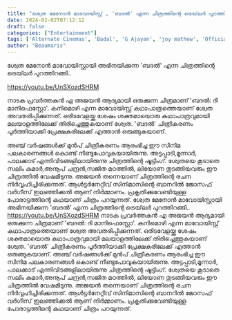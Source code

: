 ```yaml
---
title: "ശ്വേത മേനോൻ മാവോയിസ്റ്റ് , 'ബദൽ' എന്ന ചിത്രത്തിന്റെ ട്രെയ്‌ലർ പുറത്തിറങ്ങി"
date: 2024-02-02T07:12:12
draft: false
categories: ["Entertainment"]
tags: ['Alternate Cinemas', 'Badal', 'G Ajayan', 'joy mathew', 'Official Trailer', 'salimkumar', 'swetha menon']
author: "Beaumaris"
---
```


ശ്വേത മേനോൻ മാവോയിസ്റ്റായി അഭിനയിക്കുന്ന 'ബദൽ' എന്ന ചിത്രത്തിന്റെ ട്രെയ്‌ലർ പുറത്തിറങ്ങി..

https://youtu.be/UnSXozdSHRM

നാടക പ്രവർത്തകൻ എ അജയന്‍ ആദ്യമായി ഒരുക്കുന്ന ചിത്രമാണ് 'ബദൽ: ദി മാനിഫെസ്റ്റോ'. കനിമൊഴി എന്ന മാവോയിസ്റ്റ് കഥാപാത്രത്തെയാണ് ശ്വേത അവതരിപ്പിക്കുന്നത്. ഒരിടവേളയ്ക്കു ശേഷം ശക്തമായൊരു കഥാപാത്രവുമായി മലയാളത്തിലേക്ക് തിരിച്ചെത്തുകയാണ് ശ്വേത. 'ബദൽ' ചിത്രീകരണം പൂർത്തിയാക്കി പ്രേക്ഷകരിലേക്ക് എത്താൻ ഒരുങ്ങുകയാണ്.

അഞ്ച് വർഷങ്ങൾക്ക് മുൻപ് ചിത്രീകരണം ആരംഭിച്ച ഈ സിനിമ പലകാരണങ്ങൾ കൊണ്ട് നീണ്ടുപോവുകയായിരുന്നു. അട്ടപ്പാടി,മൂന്നാര്‍, പാലക്കാട് എന്നിവിടങ്ങളിലായിരുന്നു ചിത്രത്തിന്റെ ഷൂട്ടിംഗ്. ശ്വേതയെ കൂടാതെ സലിം കുമാർ,അനൂപ് ചന്ദ്രൻ,സജിത മഠത്തിൽ, ലിയോണ തുടങ്ങിയവരും ഈ ചിത്രത്തിൽ വേഷമിടുന്നു. അജയൻ തന്നെയാണ് ചിത്രത്തിന്റെ രചന നിർവ്വഹിച്ചിരിക്കുന്നത്. ആൾട്ടർനേറ്റീവ് സിനിമാസിന്റെ ബാനറിൽ ജോസഫ് വർഗീസ് ഇലഞ്ഞിക്കൽ ആണ് നിർമ്മാണം. പ്രകൃതിക്കുവേണ്ടിയുള്ള പോരാട്ടത്തിന്റെ കഥയാണ് ചിത്രം പറയുന്നത്.
ശ്വേത മേനോൻ മാവോയിസ്റ്റായി അഭിനയിക്കുന്ന 'ബദൽ' എന്ന ചിത്രത്തിന്റെ ട്രെയ്‌ലർ പുറത്തിറങ്ങി.. https://youtu.be/UnSXozdSHRM നാടക പ്രവർത്തകൻ എ അജയന്‍ ആദ്യമായി ഒരുക്കുന്ന ചിത്രമാണ് 'ബദൽ: ദി മാനിഫെസ്റ്റോ'. കനിമൊഴി എന്ന മാവോയിസ്റ്റ് കഥാപാത്രത്തെയാണ് ശ്വേത അവതരിപ്പിക്കുന്നത്. ഒരിടവേളയ്ക്കു ശേഷം ശക്തമായൊരു കഥാപാത്രവുമായി മലയാളത്തിലേക്ക് തിരിച്ചെത്തുകയാണ് ശ്വേത. 'ബദൽ' ചിത്രീകരണം പൂർത്തിയാക്കി പ്രേക്ഷകരിലേക്ക് എത്താൻ ഒരുങ്ങുകയാണ്. അഞ്ച് വർഷങ്ങൾക്ക് മുൻപ് ചിത്രീകരണം ആരംഭിച്ച ഈ സിനിമ പലകാരണങ്ങൾ കൊണ്ട് നീണ്ടുപോവുകയായിരുന്നു. അട്ടപ്പാടി,മൂന്നാര്‍, പാലക്കാട് എന്നിവിടങ്ങളിലായിരുന്നു ചിത്രത്തിന്റെ ഷൂട്ടിംഗ്. ശ്വേതയെ കൂടാതെ സലിം കുമാർ,അനൂപ് ചന്ദ്രൻ,സജിത മഠത്തിൽ, ലിയോണ തുടങ്ങിയവരും ഈ ചിത്രത്തിൽ വേഷമിടുന്നു. അജയൻ തന്നെയാണ് ചിത്രത്തിന്റെ രചന നിർവ്വഹിച്ചിരിക്കുന്നത്. ആൾട്ടർനേറ്റീവ് സിനിമാസിന്റെ ബാനറിൽ ജോസഫ് വർഗീസ് ഇലഞ്ഞിക്കൽ ആണ് നിർമ്മാണം. പ്രകൃതിക്കുവേണ്ടിയുള്ള പോരാട്ടത്തിന്റെ കഥയാണ് ചിത്രം പറയുന്നത്.
